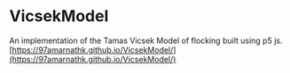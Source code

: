 # VicsekModel
An implementation of the Tamas Vicsek Model of flocking built using p5 js.
[https://97amarnathk.github.io/VicsekModel/](https://97amarnathk.github.io/VicsekModel/)
